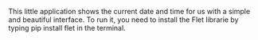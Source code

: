 This little application shows the current date and time for us with a simple and beautiful interface.
To run it, you need to install the Flet librarie by typing pip install flet in the terminal.
